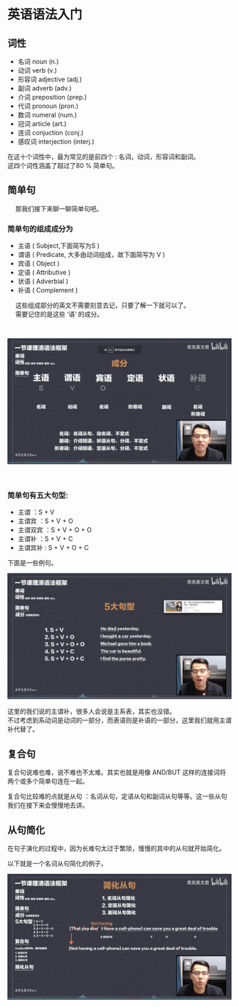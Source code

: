# 英语语法入门


## 词性

* 名词 noun (n.)
* 动词 verb (v.)
* 形容词 adjective (adj.)
* 副词 adverb (adv.)
* 介词 preposition (prep.)
* 代词 pronoun (pron.)
* 数词 numeral (num.)
* 冠词 article (art.)
* 连词 conjuction (conj.)
* 感叹词 interjection (interj.)

在这十个词性中，最为常见的是前四个 : 名词，动词，形容词和副词。  
这四个词性涵盖了超过了80 % 简单句。

## 简单句

&emsp; 那我们接下来聊一聊简单句吧。

### 简单句的组成成分为

* 主语 ( Subject,下面简写为S )
* 谓语 ( Predicate, 大多由动词组成，故下面简写为 V )
* 宾语 ( Object )
* 定语 ( Attributive )
* 状语 ( Adverbial )
* 补语 ( Complement )

&emsp; 这些组成部分的英文不需要刻意去记，只要了解一下就可以了。  
&emsp; 需要记住的是这些 ‘语’ 的成分。

</br>

![简单句成分](./Images/简单句成分.png)

</br>

### 简单句有五大句型:

* 主谓 ：S + V 
* 主谓宾 ：S + V + O 
* 主谓双宾 ：S + V + O + O
* 主谓补 ：S + V + C
* 主谓宾补 : S + V + O + C

下面是一些例句。

![五大句型](./Images/5大句型.png)

这里的我们说的主谓补，很多人会说是主系表，其实也没错。  
不过考虑到系动词是动词的一部分，而表语则是补语的一部分，这里我们就用主谓补代替了。

## 复合句

复合句说难也难，说不难也不太难。其实也就是用像 AND/BUT 这样的连接词将两个或多个简单句连在一起。

复合句比较难的点就是从句 ：名词从句，定语从句和副词从句等等。这一些从句我们在接下来会慢慢地去讲。

## 从句简化

在句子演化的过程中，因为长难句太过于繁琐，慢慢的其中的从句就开始简化。

以下就是一个名词从句简化的例子。

![名词从句简化案例](./Images/简化从句.png)